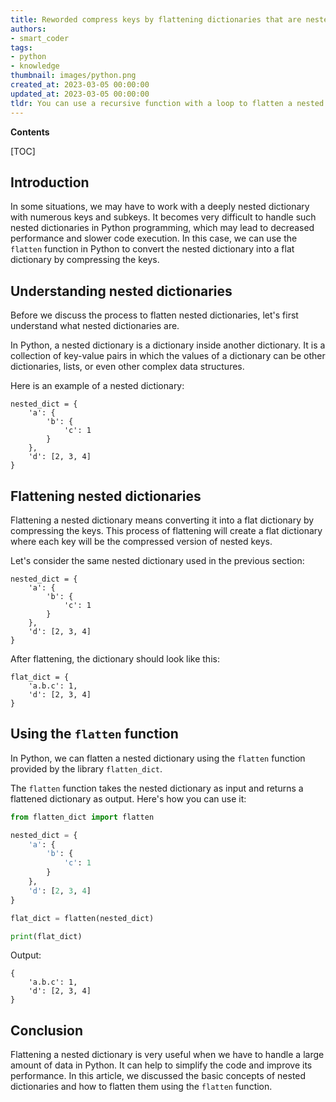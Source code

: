 ```yaml
---
title: Reworded compress keys by flattening dictionaries that are nested
authors:
- smart_coder
tags:
- python
- knowledge
thumbnail: images/python.png
created_at: 2023-03-05 00:00:00
updated_at: 2023-03-05 00:00:00
tldr: You can use a recursive function with a loop to flatten a nested dictionary and compress the keys by joining them with a separator.
---
```


**Contents**

[TOC]

## Introduction

In some situations, we may have to work with a deeply nested dictionary with numerous keys and subkeys. It becomes very difficult to handle such nested dictionaries in Python programming, which may lead to decreased performance and slower code execution. In this case, we can use the `flatten` function in Python to convert the nested dictionary into a flat dictionary by compressing the keys.

## Understanding nested dictionaries

Before we discuss the process to flatten nested dictionaries, let's first understand what nested dictionaries are.

In Python, a nested dictionary is a dictionary inside another dictionary. It is a collection of key-value pairs in which the values of a dictionary can be other dictionaries, lists, or even other complex data structures.

Here is an example of a nested dictionary:

```
nested_dict = {
    'a': {
        'b': {
            'c': 1
        }
    },
    'd': [2, 3, 4]
}
```

## Flattening nested dictionaries

Flattening a nested dictionary means converting it into a flat dictionary by compressing the keys. This process of flattening will create a flat dictionary where each key will be the compressed version of nested keys.

Let's consider the same nested dictionary used in the previous section:

```
nested_dict = {
    'a': {
        'b': {
            'c': 1
        }
    },
    'd': [2, 3, 4]
}
````

After flattening, the dictionary should look like this:

```
flat_dict = {
    'a.b.c': 1,
    'd': [2, 3, 4]
}
```

## Using the `flatten` function

In Python, we can flatten a nested dictionary using the `flatten` function provided by the library `flatten_dict`. 

The `flatten` function takes the nested dictionary as input and returns a flattened dictionary as output. Here's how you can use it:

```python
from flatten_dict import flatten

nested_dict = {
    'a': {
        'b': {
            'c': 1
        }
    },
    'd': [2, 3, 4]
}

flat_dict = flatten(nested_dict)

print(flat_dict)
```

Output:

```
{
    'a.b.c': 1,
    'd': [2, 3, 4]
}
```

## Conclusion

Flattening a nested dictionary is very useful when we have to handle a large amount of data in Python. It can help to simplify the code and improve its performance. In this article, we discussed the basic concepts of nested dictionaries and how to flatten them using the `flatten` function.
